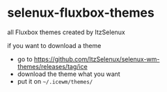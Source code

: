 # selenux-fluxbox-themes
all Fluxbox themes created by ItzSelenux

if you want to download a theme
- go to https://github.com/ItzSelenux/selenux-wm-themes/releases/tag/ice
- download the theme what you want
- put it on ```~/.icewm/themes/```
